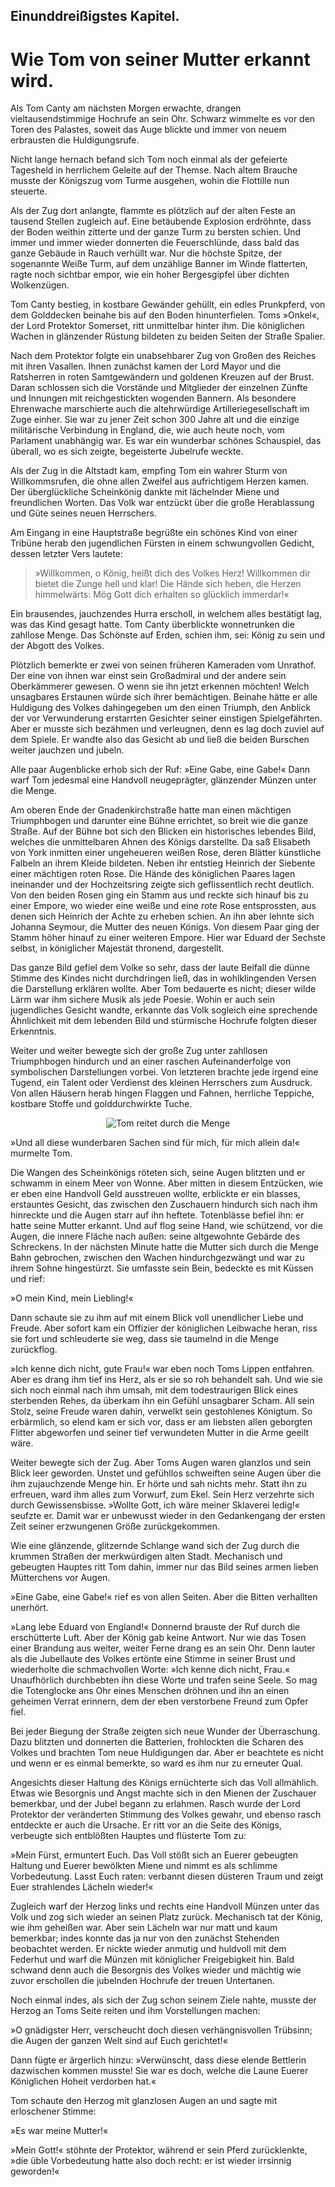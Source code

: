
<h2>Einunddreißigstes Kapitel.</h2>

<h1>Wie Tom von seiner Mutter erkannt wird.</h1>

Als Tom Canty am nächsten Morgen erwachte, drangen vieltausendstimmige
Hochrufe an sein Ohr. Schwarz wimmelte es vor
den Toren des Palastes, soweit das Auge blickte und immer von
neuem erbrausten die Huldigungsrufe.

Nicht lange hernach befand sich Tom noch einmal als der gefeierte
Tagesheld in herrlichem Geleite auf der Themse. Nach altem
Brauche musste der Königszug vom Turme ausgehen, wohin die
Flottille nun steuerte.

Als der Zug dort anlangte, flammte es plötzlich auf der alten
Feste an tausend Stellen zugleich auf. Eine betäubende Explosion
erdröhnte, dass der Boden weithin zitterte und der ganze Turm zu 
bersten schien. Und immer und immer wieder donnerten die Feuerschlünde,
dass bald das ganze Gebäude in Rauch verhüllt war. Nur
die höchste Spitze, der sogenannte Weiße Turm, auf dem unzählige
Banner im Winde flatterten, ragte noch sichtbar empor, wie ein hoher
Bergesgipfel über dichten Wolkenzügen.

Tom Canty bestieg, in kostbare Gewänder gehüllt, ein edles Prunkpferd,
von dem Golddecken beinahe bis auf den Boden hinunterfielen.
Toms »Onkel«, der Lord Protektor Somerset, ritt unmittelbar
hinter ihm. Die königlichen Wachen in glänzender Rüstung
bildeten zu beiden Seiten der Straße Spalier.

Nach dem Protektor folgte ein unabsehbarer Zug von Großen des
Reiches mit ihren Vasallen. Ihnen zunächst kamen der Lord Mayor
und die Ratsherren in roten Samtgewändern und goldenen Kreuzen
auf der Brust. Daran schlossen sich die Vorstände und Mitglieder der
einzelnen Zünfte und Innungen mit reichgestickten wogenden Bannern.
Als besondere Ehrenwache marschierte auch die altehrwürdige
Artilleriegesellschaft im Zuge einher. Sie war zu jener Zeit schon
300 Jahre alt und die einzige militärische Verbindung in England,
die, wie auch heute noch, vom Parlament unabhängig war. Es war
ein wunderbar schönes Schauspiel, das überall, wo es sich zeigte,
begeisterte Jubelrufe weckte.

Als der Zug in die Altstadt kam, empfing Tom ein wahrer Sturm
von Willkommsrufen, die ohne allen Zweifel aus aufrichtigem
Herzen kamen. Der überglückliche Scheinkönig dankte mit lächelnder
Miene und freundlichen Worten. Das Volk war entzückt über die
große Herablassung und Güte seines neuen Herrschers.

Am Eingang in eine Hauptstraße begrüßte ein schönes Kind von
einer Tribüne herab den jugendlichen Fürsten in einem schwungvollen
Gedicht, dessen letzter Vers lautete:

> »Willkommen, o König, heißt dich des Volkes Herz!
> Willkommen dir bietet die Zunge hell und klar!
> Die Hände sich heben, die Herzen himmelwärts:
> Mög Gott dich erhalten so glücklich immerdar!«

Ein brausendes, jauchzendes Hurra erscholl, in welchem alles bestätigt
lag, was das Kind gesagt hatte. Tom Canty überblickte wonnetrunken
die zahllose Menge. Das Schönste auf Erden, schien ihm, sei:
König zu sein und der Abgott des Volkes.

Plötzlich bemerkte er zwei von seinen früheren Kameraden vom
Unrathof. Der eine von ihnen war einst sein Großadmiral und der 
andere sein Oberkämmerer gewesen. O wenn sie ihn jetzt erkennen
möchten! Welch unsagbares Erstaunen würde sich ihrer bemächtigen.
Beinahe hätte er alle Huldigung des Volkes dahingegeben um den
einen Triumph, den Anblick der vor Verwunderung erstarrten Gesichter
seiner einstigen Spielgefährten. Aber er musste sich bezähmen und
verleugnen, denn es lag doch zuviel auf dem Spiele. Er wandte also
das Gesicht ab und ließ die beiden Burschen weiter jauchzen und jubeln.

Alle paar Augenblicke erhob sich der Ruf: »Eine Gabe, eine Gabe!«
Dann warf Tom jedesmal eine Handvoll neugeprägter, glänzender
Münzen unter die Menge.

Am oberen Ende der Gnadenkirchstraße hatte man einen mächtigen
Triumphbogen und darunter eine Bühne errichtet, so breit wie die
ganze Straße. Auf der Bühne bot sich den Blicken ein historisches
lebendes Bild, welches die unmittelbaren Ahnen des Königs
darstellte. Da saß Elisabeth von York inmitten einer ungeheueren
weißen Rose, deren Blätter künstliche Falbeln an ihrem Kleide
bildeten. Neben ihr entstieg Heinrich der Siebente einer mächtigen
roten Rose. Die Hände des königlichen Paares lagen ineinander und
der Hochzeitsring zeigte sich geflissentlich recht deutlich. Von den
beiden Rosen ging ein Stamm aus und reckte sich hinauf bis zu einer
Empore, wo wieder eine weiße und eine rote Rose entsprossten, aus
denen sich Heinrich der Achte zu erheben schien. An ihn aber lehnte
sich Johanna Seymour, die Mutter des neuen Königs. Von diesem
Paar ging der Stamm höher hinauf zu einer weiteren Empore. Hier
war Eduard der Sechste selbst, in königlicher Majestät thronend, dargestellt.

Das ganze Bild gefiel dem Volke so sehr, dass der laute Beifall
die dünne Stimme des Kindes nicht durchdringen ließ, das in wohlklingenden
Versen die Darstellung erklären wollte. Aber Tom bedauerte
es nicht; dieser wilde Lärm war ihm sichere Musik als jede
Poesie. Wohin er auch sein jugendliches Gesicht wandte, erkannte
das Volk sogleich eine sprechende Ähnlichkeit mit dem lebenden Bild
und stürmische Hochrufe folgten dieser Erkenntnis.

Weiter und weiter bewegte sich der große Zug unter zahllosen
Triumphbogen hindurch und an einer raschen Aufeinanderfolge von
symbolischen Darstellungen vorbei. Von letzteren brachte jede irgend
eine Tugend, ein Talent oder Verdienst des kleinen Herrschers zum
Ausdruck. Von allen Häusern herab hingen Flaggen und Fahnen,
herrliche Teppiche, kostbare Stoffe und golddurchwirkte Tuche.
 

<div align="center"><img alt="Tom reitet durch die Menge" src="img12.png"/></div>
 

»Und all diese wunderbaren Sachen sind für mich, für mich allein
da!« murmelte Tom.

Die Wangen des Scheinkönigs röteten sich, seine Augen blitzten
und er schwamm in einem Meer von Wonne. Aber mitten in diesem
Entzücken, wie er eben eine Handvoll Geld ausstreuen wollte, erblickte
er ein blasses, erstauntes Gesicht, das zwischen den Zuschauern
hindurch sich nach ihm hinreckte und die Augen starr auf ihn heftete.
Totenblässe befiel ihn: er hatte seine Mutter erkannt. Und auf flog
seine Hand, wie schützend, vor die Augen, die innere Fläche nach
außen: seine altgewohnte Gebärde des Schreckens. In der nächsten
Minute hatte die Mutter sich durch die Menge Bahn gebrochen,
zwischen den Wachen hindurchgezwängt und war zu ihrem Sohne
hingestürzt. Sie umfasste sein Bein, bedeckte es mit Küssen und
rief:

»O mein Kind, mein Liebling!«

Dann schaute sie zu ihm auf mit einem Blick voll unendlicher
Liebe und Freude. Aber sofort kam ein Offizier der königlichen Leibwache
heran, riss sie fort und schleuderte sie weg, dass sie taumelnd in
die Menge zurückflog.

»Ich kenne dich nicht, gute Frau!« war eben noch Toms Lippen
entfahren. Aber es drang ihm tief ins Herz, als er sie so roh behandelt
sah. Und wie sie sich noch einmal nach ihm umsah, mit dem todestraurigen
Blick eines sterbenden Rehes, da überkam ihn ein Gefühl
unsagbarer Scham. All sein Stolz, seine Freude waren dahin, verwelkt
sein gestohlenes Königtum. So erbärmlich, so elend kam er sich
vor, dass er am liebsten allen geborgten Flitter abgeworfen und seiner
tief verwundeten Mutter in die Arme geeilt wäre.

Weiter bewegte sich der Zug. Aber Toms Augen waren glanzlos
und sein Blick leer geworden. Unstet und gefühllos schweiften seine
Augen über die ihm zujauchzende Menge hin. Er hörte und sah nichts
mehr. Statt ihn zu erfreuen, ward ihm alles zum Vorwurf, zum
Ekel. Sein Herz verzehrte sich durch Gewissensbisse. »Wollte Gott,
ich wäre meiner Sklaverei ledig!« seufzte er. Damit war er unbewusst
wieder in den Gedankengang der ersten Zeit seiner erzwungenen
Größe zurückgekommen.

Wie eine glänzende, glitzernde Schlange wand sich der Zug durch
die krummen Straßen der merkwürdigen alten Stadt. Mechanisch
und gebeugten Hauptes ritt Tom dahin, immer nur das Bild seines
armen lieben Mütterchens vor Augen.
 

»Eine Gabe, eine Gabe!« rief es von allen Seiten. Aber die
Bitten verhallten unerhört.

»Lang lebe Eduard von England!« Donnernd brauste der Ruf
durch die erschütterte Luft. Aber der König gab keine Antwort. Nur
wie das Tosen einer Brandung aus weiter, weiter Ferne drang es
an sein Ohr. Denn lauter als die Jubellaute des Volkes ertönte eine
Stimme in seiner Brust und wiederholte die schmachvollen Worte:
»Ich kenne dich nicht, Frau.« Unaufhörlich durchbebten ihn diese
Worte und trafen seine Seele. So mag die Totenglocke ans Ohr
eines Menschen dröhnen und ihn an einen geheimen Verrat erinnern,
dem der eben verstorbene Freund zum Opfer fiel.

Bei jeder Biegung der Straße zeigten sich neue Wunder der
Überraschung. Dazu blitzten und donnerten die Batterien, frohlockten
die Scharen des Volkes und brachten Tom neue Huldigungen
dar. Aber er beachtete es nicht und wenn er es einmal bemerkte,
so ward es ihm nur zu erneuter Qual.

Angesichts dieser Haltung des Königs ernüchterte sich das Voll
allmählich. Etwas wie Besorgnis und Angst machte sich in den Mienen
der Zuschauer bemerkbar, und der Jubel begann zu erlahmen. Rasch
wurde der Lord Protektor der veränderten Stimmung des Volkes
gewahr, und ebenso rasch entdeckte er auch die Ursache. Er ritt vor
an die Seite des Königs, verbeugte sich entblößten Hauptes und flüsterte
Tom zu:

»Mein Fürst, ermuntert Euch. Das Voll stößt sich an Euerer
gebeugten Haltung und Euerer bewölkten Miene und nimmt es als
schlimme Vorbedeutung. Lasst Euch raten: verbannt diesen düsteren
Traum und zeigt Euer strahlendes Lächeln wieder!«

Zugleich warf der Herzog links und rechts eine Handvoll Münzen
unter das Volk und zog sich wieder an seinen Platz zurück. Mechanisch
tat der König, wie ihm geheißen war. Aber sein Lächeln war nur
matt und kaum bemerkbar; indes konnte das ja nur von den zunächst
Stehenden beobachtet werden. Er nickte wieder anmutig und huldvoll
mit dem Federhut und warf die Münzen mit königlicher Freigebigkeit
hin. Bald schwand denn auch die Besorgnis des Volkes
wieder und mächtig wie zuvor erschollen die jubelnden Hochrufe der
treuen Untertanen.

Noch einmal indes, als sich der Zug schon seinem Ziele nahte,
musste der Herzog an Toms Seite reiten und ihm Vorstellungen
machen:
 

»O gnädigster Herr, verscheucht doch diesen verhängnisvollen
Trübsinn; die Augen der ganzen Welt sind auf Euch gerichtet!«

Dann fügte er ärgerlich hinzu: »Verwünscht, dass diese elende
Bettlerin dazwischen kommen musste! Sie war es doch, welche die
Laune Euerer Königlichen Hoheit verdorben hat.«

Tom schaute den Herzog mit glanzlosen Augen an und sagte mit
erloschener Stimme:

»Es war meine Mutter!«

»Mein Gott!« stöhnte der Protektor, während er sein Pferd
zurücklenkte, »die üble Vorbedeutung hatte also doch recht: er ist
wieder irrsinnig geworden!«


